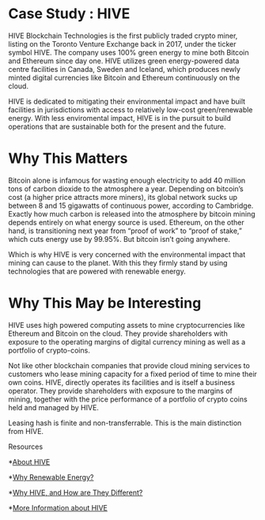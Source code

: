 # Case Study : HIVE

HIVE Blockchain Technologies is the first publicly traded crypto miner, listing on the Toronto Venture Exchange back in 2017, under the ticker symbol HIVE. The company uses 100% green energy to mine both Bitcoin and Ethereum since day one. HIVE utilizes green energy-powered data centre facilities in Canada, Sweden and Iceland, which produces newly minted digital currencies like Bitcoin and Ethereum continuously on the cloud.

HIVE is dedicated to mitigating their environmental impact and have built facilities in jurisdictions with access to relatively low-cost green/renewable energy. With less enviromental impact, HIVE is in the pursuit to build operations that are sustainable both for the present and the future.

# Why This Matters

Bitcoin alone is infamous for wasting enough electricity to add 40 million tons of carbon dioxide to the atmosphere a year. Depending on bitcoin’s cost (a higher price attracts more miners), its global network sucks up between 8 and 15 gigawatts of continuous power, according to Cambridge. Exactly how much carbon is released into the atmosphere by bitcoin mining depends entirely on what energy source is used. Ethereum, on the other hand, is transitioning next year from “proof of work” to  “proof of stake,” which cuts energy use by 99.95%. But bitcoin isn’t going anywhere.

Which is why HIVE is very concerned with the environmental impact that mining can cause to the planet. With this they firmly stand by using technologies that are powered with renewable energy.

# Why This May be Interesting

HIVE uses high powered computing assets to mine cryptocurrencies like Ethereum and Bitcoin on the cloud. They provide shareholders with exposure to the operating margins of digital currency mining as well as a portfolio of crypto-coins.

Not like other blockchain companies that provide cloud mining services to customers who lease mining capacity for a fixed period of time to mine their own coins. HIVE, directly operates its facilities and is itself a business operator. They provide shareholders with exposure to the margins of mining, together with the price performance of a portfolio of crypto coins held and managed by HIVE.

Leasing hash is finite and non-transferrable. This is the main distinction from HIVE.


Resources

*[About HIVE](https://hiveblockchain.com/corporate/about/)

*[Why Renewable Energy?](https://www.forbes.com/sites/christopherhelman/2021/08/02/green-bitcoin-mining-the-big-profits-in-clean-crypto/?sh=d0a41f334cee)

*[Why HIVE, and How are They Different?](https://hiveblockchain.com/investors/faq)

*[More Information about HIVE](https://hiveblockchain.com/investors/whyhive)
